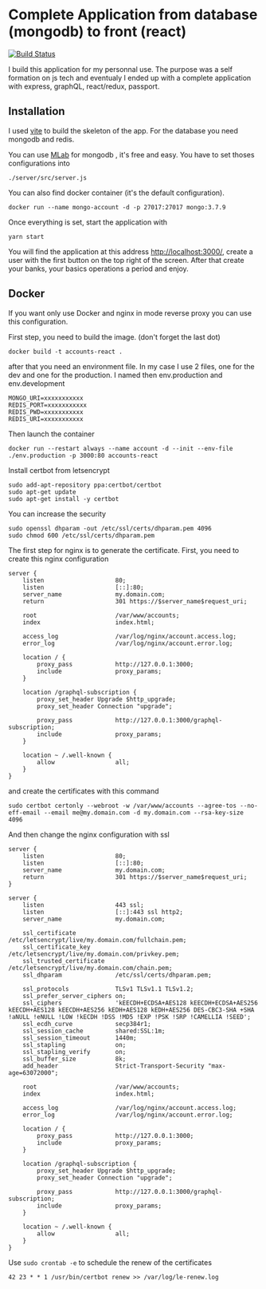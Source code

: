 # Complete Application from database (mongodb) to front (react)

[![Build Status](https://travis-ci.org/jfperrin/accounts-react.svg?branch=master)](https://travis-ci.org/jfperrin/accounts-react)

I build this application for my personnal use. The purpose was a self formation on js tech and eventualy I ended up with a complete application with express, graphQL, react/redux, passport.

## Installation

I used [vite](https://vitejs.dev/) to build the skeleton of the app. For the database you need mongodb and redis.

You can use [MLab](https://mlab.com/) for mongodb , it's free and easy.
You have to set thoses configurations into
```
./server/src/server.js
```

You can also find docker container (it's the default configuration).
```docker
docker run --name mongo-account -d -p 27017:27017 mongo:3.7.9
```

Once everything is set, start the application with
```
yarn start
```
You will find the application at this address [http://localhost:3000/](http://localhost:3000/), create a user with the first button on the top right of the screen.
After that create your banks, your basics operations a period and enjoy.

## Docker

If you want only use Docker and nginx in mode reverse proxy you can use this configuration.

First step, you need to build the image. (don't forget the last dot)
```
docker build -t accounts-react .
```

after that you need an environment file. In my case I use 2 files, one for the dev and one for the production. I named then env.production and env.development
```
MONGO_URI=xxxxxxxxxxx
REDIS_PORT=xxxxxxxxxxx
REDIS_PWD=xxxxxxxxxxx
REDIS_URI=xxxxxxxxxxx
```

Then launch the container
```
docker run --restart always --name account -d --init --env-file ./env.production -p 3000:80 accounts-react
```

Install certbot from letsencrypt
```
sudo add-apt-repository ppa:certbot/certbot
sudo apt-get update
sudo apt-get install -y certbot
```

You can increase the security
```
sudo openssl dhparam -out /etc/ssl/certs/dhparam.pem 4096
sudo chmod 600 /etc/ssl/certs/dhparam.pem
```

The first step for nginx is to generate the certificate. First, you need to create this nginx configuration
```
server {
    listen                    80;
    listen                    [::]:80;
    server_name               my.domain.com;
    return                    301 https://$server_name$request_uri;

    root                      /var/www/accounts;
    index                     index.html;

    access_log                /var/log/nginx/account.access.log;
    error_log                 /var/log/nginx/account.error.log;

    location / {
        proxy_pass            http://127.0.0.1:3000;
        include               proxy_params;
    }

    location /graphql-subscription {
        proxy_set_header Upgrade $http_upgrade;
        proxy_set_header Connection "upgrade";

        proxy_pass            http://127.0.0.1:3000/graphql-subscription;
        include               proxy_params;
    }

    location ~ /.well-known {
        allow                 all;
    }
}
```

and create the certificates with this command
```
sudo certbot certonly --webroot -w /var/www/accounts --agree-tos --no-eff-email --email me@my.domain.com -d my.domain.com --rsa-key-size 4096
```

And then change the nginx configuration with ssl
```
server {
    listen                    80;
    listen                    [::]:80;
    server_name               my.domain.com;
    return                    301 https://$server_name$request_uri;
}

server {
    listen                    443 ssl;
    listen                    [::]:443 ssl http2;
    server_name               my.domain.com;

    ssl_certificate           /etc/letsencrypt/live/my.domain.com/fullchain.pem;
    ssl_certificate_key       /etc/letsencrypt/live/my.domain.com/privkey.pem;
    ssl_trusted_certificate   /etc/letsencrypt/live/my.domain.com/chain.pem;
    ssl_dhparam               /etc/ssl/certs/dhparam.pem;

    ssl_protocols             TLSv1 TLSv1.1 TLSv1.2;
    ssl_prefer_server_ciphers on;
    ssl_ciphers               'kEECDH+ECDSA+AES128 kEECDH+ECDSA+AES256 kEECDH+AES128 kEECDH+AES256 kEDH+AES128 kEDH+AES256 DES-CBC3-SHA +SHA !aNULL !eNULL !LOW !kECDH !DSS !MD5 !EXP !PSK !SRP !CAMELLIA !SEED';
    ssl_ecdh_curve            secp384r1;
    ssl_session_cache         shared:SSL:1m;
    ssl_session_timeout       1440m;
    ssl_stapling              on;
    ssl_stapling_verify       on;
    ssl_buffer_size           8k;
    add_header                Strict-Transport-Security "max-age=63072000";

    root                      /var/www/accounts;
    index                     index.html;

    access_log                /var/log/nginx/account.access.log;
    error_log                 /var/log/nginx/account.error.log;

    location / {
        proxy_pass            http://127.0.0.1:3000;
        include               proxy_params;
    }

    location /graphql-subscription {
        proxy_set_header Upgrade $http_upgrade;
        proxy_set_header Connection "upgrade";

        proxy_pass            http://127.0.0.1:3000/graphql-subscription;
        include               proxy_params;
    }

    location ~ /.well-known {
        allow                 all;
    }
}

```

Use ```sudo crontab -e``` to schedule the renew of the certificates
```
42 23 * * 1 /usr/bin/certbot renew >> /var/log/le-renew.log
```
